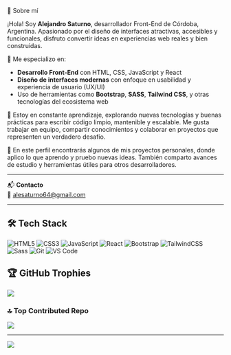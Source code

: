 💫 Sobre mí

¡Hola! Soy **Alejandro Saturno**, desarrollador Front-End de Córdoba, Argentina. Apasionado por el diseño de interfaces atractivas, accesibles y funcionales, disfruto convertir ideas en experiencias web reales y bien construidas.

🎨 Me especializo en:
- **Desarrollo Front-End** con HTML, CSS, JavaScript y React
- **Diseño de interfaces modernas** con enfoque en usabilidad y experiencia de usuario (UX/UI)
- Uso de herramientas como **Bootstrap**, **SASS**, **Tailwind CSS**, y otras tecnologías del ecosistema web

🚀 Estoy en constante aprendizaje, explorando nuevas tecnologías y buenas prácticas para escribir código limpio, mantenible y escalable. Me gusta trabajar en equipo, compartir conocimientos y colaborar en proyectos que representen un verdadero desafío.

📁 En este perfil encontrarás algunos de mis proyectos personales, donde aplico lo que aprendo y pruebo nuevas ideas. También comparto avances de estudio y herramientas útiles para otros desarrolladores.

---

📬 **Contacto**  
📧 alesaturno64@gmail.com

---

## 🛠️ Tech Stack

![HTML5](https://img.shields.io/badge/HTML5-E34F26?style=for-the-badge&logo=html5&logoColor=white)
![CSS3](https://img.shields.io/badge/CSS3-1572B6?style=for-the-badge&logo=css3&logoColor=white)
![JavaScript](https://img.shields.io/badge/JavaScript-F7DF1E?style=for-the-badge&logo=javascript&logoColor=black)
![React](https://img.shields.io/badge/React-20232A?style=for-the-badge&logo=react&logoColor=61DAFB)
![Bootstrap](https://img.shields.io/badge/Bootstrap-7952B3?style=for-the-badge&logo=bootstrap&logoColor=white)
![TailwindCSS](https://img.shields.io/badge/TailwindCSS-06B6D4?style=for-the-badge&logo=tailwindcss&logoColor=white)
![Sass](https://img.shields.io/badge/Sass-CC6699?style=for-the-badge&logo=sass&logoColor=white)
![Git](https://img.shields.io/badge/Git-F05032?style=for-the-badge&logo=git&logoColor=white)
![VS Code](https://img.shields.io/badge/VS%20Code-007ACC?style=for-the-badge&logo=visual-studio-code&logoColor=white)

## 🏆 GitHub Trophies
![](https://github-profile-trophy.vercel.app/?username=AleSaturno&theme=radical&no-frame=false&no-bg=true&margin-w=4)

### 🔝 Top Contributed Repo
![](https://github-contributor-stats.vercel.app/api?username=AleSaturno&limit=5&theme=monokai&combine_all_yearly_contributions=true)

---
[![](https://visitcount.itsvg.in/api?id=AleSaturno&icon=0&color=0)](https://visitcount.itsvg.in)

<!-- Proudly created with GPRM ( https://gprm.itsvg.in ) -->
